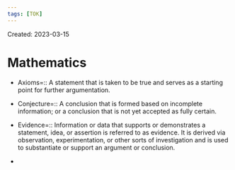 ```yaml
---
tags: [TOK] 
---
```

Created: 2023-03-15

# Mathematics

- Axioms=:: A statement that is taken to be true and serves as a starting point for further argumentation.
<!--SR:!2023-03-26,2,230-->
- Conjecture=:: A conclusion that is formed based on incomplete information; or a conclusion that is not yet accepted as fully certain.
<!--SR:!2023-03-26,2,230-->
- Evidence=:: Information or data that supports or demonstrates a statement, idea, or assertion is referred to as evidence. It is derived via observation, experimentation, or other sorts of investigation and is used to substantiate or support an argument or conclusion.
<!--SR:!2023-03-26,2,230-->
- 